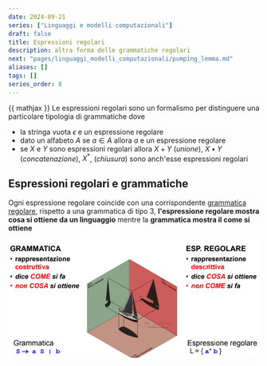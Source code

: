 ```yaml
---
date: 2024-09-21
series: ["Linguaggi e modelli computazionali"]
draft: false
title: Espressioni regolari
description: altra forma delle grammatiche regolari
next: "pages/linguaggi_modelli_computazionali/pumping_lemma.md"
aliases: []
tags: []
series_order: 8
---
```


{{ mathjax }}
Le espressioni regolari sono un formalismo per distinguere una particolare tipologia di grammatiche dove

- la stringa vuota $\epsilon$ e un espressione regolare
- dato un alfabeto $A$ se $a\in A$ allora $a$ e un espressione regolare
- se $X$ e $Y$ sono espressioni regolari allora $X+ Y$ (*unione*), $X\bullet Y$ (*concatenazione*), $X^*$, (*chiusura*) sono anch'esse espressioni regolari

## Espressioni regolari e grammatiche

Ogni espressione regolare coincide con una corrispondente [grammatica regolare](/linguaggi_modelli_computazionali/grammatiche_regolari), rispetto a una grammatica di tipo 3, **l'espressione regolare mostra cosa si ottiene da un linguaggio** mentre la **grammatica mostra il come si ottiene**

![](expression_vs_grammar.png)
